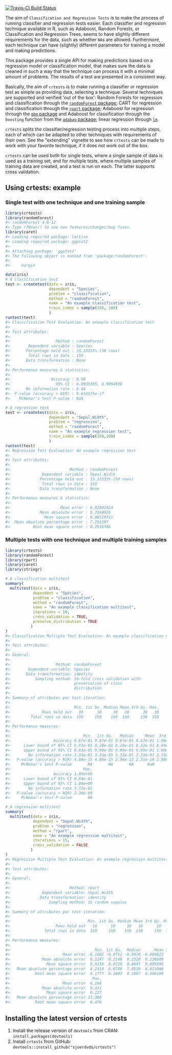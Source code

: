
<!-- README.md is generated from README.Rmd. Please edit that file -->
[![Travis-CI Build Status](https://travis-ci.org/sjoerdvds/crtests.svg?branch=master)](https://travis-ci.org/sjoerdvds/crtests)

The aim of `Classification and Regression Tests` is to make the process of running classifier and regression tests easier. Each classifier and regression technique available in R, such as Adaboost, Random Forests, or Classification and Regression Trees, seems to have slightly different requirements for the data, such as whether `NA`s are allowed. Furthermore, each technique can have (slightly) different parameters for training a model and making predictions.

This package provides a single API for making predictions based on a regression model or classification model, that makes sure the data is cleaned in such a way that the technique can process it with a minimal amount of problems. The results of a test are presented in a consistent way.

Basically, the aim of `crtests` is to make running a classifier or regression test as simple as providing data, selecting a technique. Several techniques are supported and verified 'out of the box': Random Forests for regression and classification through the [`randomForest` package](https://cran.r-project.org/web/packages/randomForest/index.html); CART for regression and classification through the [`rpart` package](https://cran.r-project.org/web/packages/rpart/index.html); Adaboost for regression through the [`gbm` package](https://cran.r-project.org/web/packages/gbm/index.html) and Adaboost for classification through the `boosting` function from the [`adabag` package](https://cran.r-project.org/web/packages/adabag/index.html); linear regression through [`lm`](https://stat.ethz.ch/R-manual/R-devel/library/stats/html/lm.html).

`crtests` splits the classifier/regression testing process into multiple steps, each of which can be adapted to other techniques with requirements of their own. See the "extending" vignette to see how `crtests` can be made to work with your favorite technique, if it does not work out of the box.

`crtests` can be used both for single tests, where a single sample of data is used as a training set, and for multiple tests, where multiple samples of training data are created, and a test is run on each. The latter supports cross validation.

Using crtests: example
----------------------

### Single test with one technique and one training sample

``` r
library(crtests)
library(randomForest)
#> randomForest 4.6-12
#> Type rfNews() to see new features/changes/bug fixes.
library(caret)
#> Loading required package: lattice
#> Loading required package: ggplot2
#> 
#> Attaching package: 'ggplot2'
#> The following object is masked from 'package:randomForest':
#> 
#>     margin

data(iris)
# A classification test
test <- createtest(data = iris, 
                   dependent = "Species",
                   problem = "classification",
                   method = "randomForest",
                   name = "An example classification test",
                   train_index = sample(150, 100)
                   )
runtest(test)
#> Classification Test Evaluation: An example classification test
#> 
#> Test attributes:
#>                                                
#>                    Method : randomForest       
#>        Dependent variable : Species            
#>       Percentage held out : 33.33333% (50 rows)
#>        Total rows in data : 150                
#>       Data transformation : None               
#> 
#> Performance measures & statistics:
#>                                                 
#>                  Accuracy : 0.98                
#>                    95% CI : 0.8935305, 0.9994938
#>       No information rate : 0.44                
#>  P-value (accuracy > NIR) : 9.618575e-17        
#>    McNemar's test P-value : NaN

# A regression test
test <- createtest(data = iris,
                   dependent = "Sepal.Width",
                   problem = "regression",
                   method = "randomForest",
                   name = "An example regression test",
                   train_index = sample(150,100)
                   )
runtest(test)
#> Regression Test Evaluation: An example regression test
#> 
#> Test attributes:
#>                                                      
#>                          Method : randomForest       
#>              Dependent variable : Sepal.Width        
#>             Percentage held out : 33.33333% (50 rows)
#>              Total rows in data : 150                
#>             Data transformation : None               
#> 
#> Performance measures & statistics:
#>                                             
#>                      Mean error : 0.02801924
#>             Mean absolute error : 0.2244926 
#>               Mean square error : 0.08519311
#>  Mean absolute percentage error : 7.702197  
#>          Root mean square error : 0.2918786
```

### Multiple tests with one technique and multiple training samples

``` r
library(crtests)
library(randomForest)
library(rpart)
library(caret)
library(stringr)

# A classification multitest
summary(
  multitest(data = iris,
            dependent = "Species",
            problem = "classification",
            method = "randomForest",
            name = "An example classification multitest",
            iterations = 10,
            cross_validation = TRUE,
            preserve_distribution = TRUE
           )
)
#> Classification Multiple Test Evaluation: An example classification multitest 
#> 
#> Test attributes:
#> 
#> General:
#>                                                         
#>                    Method: randomForest                 
#>        Dependent variable: Species                      
#>       Data transformation: identity                     
#>           Sampling method: 10-fold cross validation with
#>                            preservation of class        
#>                            distribution                 
#> 
#> Summary of attributes per test iteration:
#> 
#>                            Min. 1st Qu. Median Mean 3rd Qu. Max.
#>              Rows held out   30      30     30   30      30   30
#>         Total rows in data  150     150    150  150     150  150
#> 
#> Performance measures:
#> 
#>                                Min.  1st Qu.   Median     Mean  3rd Qu.
#>                   Accuracy 8.67e-01 9.67e-01 9.67e-01 9.67e-01 1.00e+00
#>      Lower bound of 95% CI 6.93e-01 8.28e-01 8.28e-01 8.32e-01 8.84e-01
#>      Upper bound of 95% CI 9.62e-01 9.99e-01 9.99e-01 9.95e-01 1.00e+00
#>        No information rate 3.33e-01 3.33e-01 3.33e-01 3.33e-01 3.33e-01
#>   P-value (accuracy > NIR) 4.86e-15 4.86e-15 2.96e-13 2.31e-10 2.96e-13
#>     McNemar's test P-value       NA       NA       NA      NaN       NA
#>                                Max.
#>                   Accuracy 1.00e+00
#>      Lower bound of 95% CI 8.84e-01
#>      Upper bound of 95% CI 1.00e+00
#>        No information rate 3.33e-01
#>   P-value (accuracy > NIR) 2.30e-09
#>     McNemar's test P-value       NA

# A regression multitest
summary(
  multitest(data = iris,
            dependent = "Sepal.Width",
            problem = "regression",
            method = "rpart",
            name = "An example regression multitest",
            iterations = 15,
            cross_validation = FALSE
           )
)
#> Regression Multiple Test Evaluation: An example regression multitest 
#> 
#> Test attributes:
#> 
#> General:
#>                                                   
#>                          Method: rpart            
#>              Dependent variable: Sepal.Width      
#>             Data transformation: identity         
#>                 Sampling method: 15 random samples
#> 
#> Summary of attributes per test iteration:
#> 
#>                                  Min. 1st Qu. Median Mean 3rd Qu. Max.
#>                    Rows held out   10      10     10   10      10   10
#>               Total rows in data  150     150    150  150     150  150
#> 
#> Performance measures:
#> 
#>                                     Min. 1st Qu.  Median      Mean 3rd Qu.
#>                       Mean error -0.1682 -0.0752 -0.0070 -0.000822   0.051
#>              Mean absolute error  0.1247  0.2140  0.2320  0.238600   0.256
#>                Mean square error  0.0316  0.0725  0.0845  0.095990   0.103
#>   Mean absolute percentage error  4.2410  6.6740  7.9530  8.021000   8.421
#>           Root mean square error  0.1777  0.2693  0.2907  0.300100   0.321
#>                                    Max.
#>                       Mean error  0.168
#>              Mean absolute error  0.411
#>                Mean square error  0.227
#>   Mean absolute percentage error 13.380
#>           Root mean square error  0.476
```

Installing the latest version of crtests
----------------------------------------

1.  Install the release version of `devtools` from CRAN: `install.packages(devtools)`
2.  Install `crtests` from GitHub: `devtools::install_github("sjoerdvds/crtests")`
